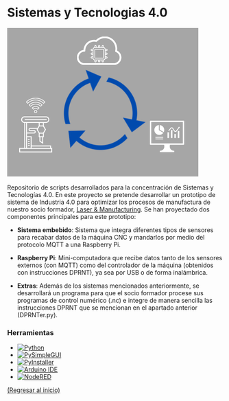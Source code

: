 <a name = "readme-top"></a>

# Sistemas y Tecnologias 4.0

![Project Info. Cycle][project-pic]

Repositorio de scripts desarrollados para la concentración de Sistemas y Tecnologías 4.0. En este proyecto se pretende
desarrollar un prototipo de sistema de Industria 4.0 para
optimizar los procesos de manufactura de nuestro socio
formador, [Laser & Manufacturing][laser-link].
Se han proyectado dos componentes principales para este
prototipo:
* **Sistema embebido**: Sistema que integra diferentes tipos
de sensores para recabar datos de la máquina CNC y
mandarlos por medio del protocolo MQTT a una Raspberry Pi.
* **Raspberry Pi**: Mini-computadora que recibe datos tanto
de los sensores externos (con MQTT) como del controlador
de la máquina (obtenidos con instrucciones DPRNT), ya sea
por USB o de forma inalámbrica.

* **Extras**: Además de los sistemas mencionados anteriormente, se
desarrollará un programa para que el socio formador procese sus
programas de control numérico (.nc) e integre de manera sencilla
las instrucciones DPRNT que se mencionan en el apartado anterior (DPRNTer.py).

### Herramientas
* [![Python][python-badge]][python-link]
* [![PySimpleGUI][pysimplegui-badge]][pysimplegui-link]
* [![PyInstaller][pyinstaller-badge]][pyinstaller-link]
* [![Arduino IDE][arduino-badge]][arduino-link]
* [![NodeRED][nodered-badge]][nodered-link]


<p align = ""><a href = "#readme-top">(Regresar al inicio)</p>

<!--
#### Primer prototipo de la interfaz
![First GUI Draft][GUI-Draft_Link]
-->

[python-link]: https://www.python.org/
[python-badge]: https://img.shields.io/badge/Python-v3.8-blue
[pysimplegui-link]: https://www.pysimplegui.org/en/latest/
[pysimplegui-badge]: https://img.shields.io/badge/PySimpleGUI-v4.60-blue
[laser-link]: https://www.lasermanufactura.com/
[project-pic]: https://github.com/aaronrt21/SistemasTecnologias4.0/blob/main/Images/InfoCycle.png
[pyinstaller-badge]: https://img.shields.io/badge/PyInstaller-v5.4.1-blue
[pyinstaller-link]: https://pyinstaller.org/en/stable/
[arduino-link]: https://www.arduino.cc/en/software
[arduino-badge]: https://img.shields.io/badge/Arduino%20IDE-1.8.19-blue
[nodered-link]: https://nodered.org/
[nodered-badge]: https://img.shields.io/badge/NodeRED-3.0.3-blue
